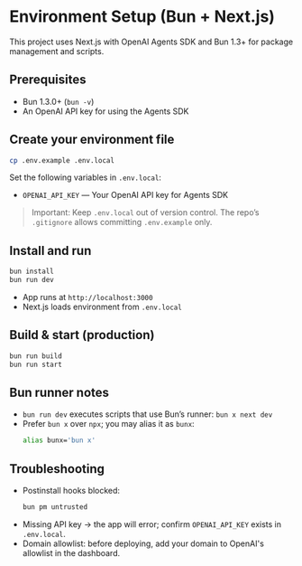 # Environment Setup (Bun + Next.js)

This project uses Next.js with OpenAI Agents SDK and Bun 1.3+ for package management and scripts.

## Prerequisites

- Bun 1.3.0+ (`bun -v`)
- An OpenAI API key for using the Agents SDK

## Create your environment file

```bash
cp .env.example .env.local
```

Set the following variables in `.env.local`:

- `OPENAI_API_KEY` — Your OpenAI API key for Agents SDK

> Important: Keep `.env.local` out of version control. The repo’s `.gitignore` allows committing `.env.example` only.

## Install and run

```bash
bun install
bun run dev
```

- App runs at `http://localhost:3000`
- Next.js loads environment from `.env.local`

## Build & start (production)

```bash
bun run build
bun run start
```

## Bun runner notes

- `bun run dev` executes scripts that use Bun’s runner: `bun x next dev`
- Prefer `bun x` over `npx`; you may alias it as `bunx`:
  ```bash
  alias bunx='bun x'
  ```

## Troubleshooting

- Postinstall hooks blocked:
  ```bash
  bun pm untrusted
  ```
- Missing API key → the app will error; confirm `OPENAI_API_KEY` exists in `.env.local`.
- Domain allowlist: before deploying, add your domain to OpenAI's allowlist in the dashboard.
